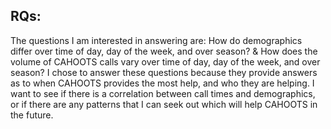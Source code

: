 ## RQs: 
The questions I am interested in answering are: How do demographics differ over time of day, day of the week, and over season? & How does the volume of CAHOOTS calls vary over time of day, day of the week, and over season? I chose to answer these questions because they provide answers as to when CAHOOTS provides the most help, and who they are helping. I want to see if there is a correlation between call times and demographics, or if there are any patterns that I can seek out which will help CAHOOTS in the future.

## 
